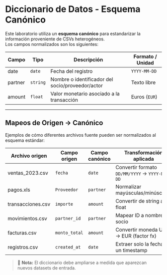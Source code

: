 # Diccionario de Datos - Esquema Canónico

Este laboratorio utiliza un **esquema canónico** para estandarizar la información proveniente de CSVs heterogéneos.  
Los campos normalizados son los siguientes:

| Campo   | Tipo       | Descripción                                      | Formato / Unidad      |
|---------|-----------|--------------------------------------------------|-----------------------|
| date    | `date`    | Fecha del registro                               | `YYYY-MM-DD`          |
| partner | `string`  | Nombre o identificador del socio/proveedor/actor | Texto libre            |
| amount  | `float`   | Valor monetario asociado a la transacción        | Euros (`EUR`)          |

---

## Mapeos de Origen → Canónico

Ejemplos de cómo diferentes archivos fuente pueden ser normalizados al esquema estándar:

| Archivo origen | Campo origen     | Campo canónico | Transformación aplicada                       |
|----------------|------------------|----------------|-----------------------------------------------|
| ventas_2023.csv | `fecha`         | `date`         | Convertir formato `DD/MM/YYYY` → `YYYY-MM-DD` |
| pagos.xls       | `Proveedor`     | `partner`      | Normalizar mayúsculas/minúsculas              |
| transacciones.csv | `importe`     | `amount`       | Convertir de string a float                   |
| movimientos.csv  | `partner_id`   | `partner`      | Mapear ID a nombre de socio                   |
| facturas.csv     | `monto_total`  | `amount`       | Convertir moneda USD → EUR (factor fx)        |
| registros.csv    | `created_at`   | `date`         | Extraer solo la fecha de un timestamp         |

> 🔑 **Nota:** El diccionario debe ampliarse a medida que aparezcan nuevos datasets de entrada.

